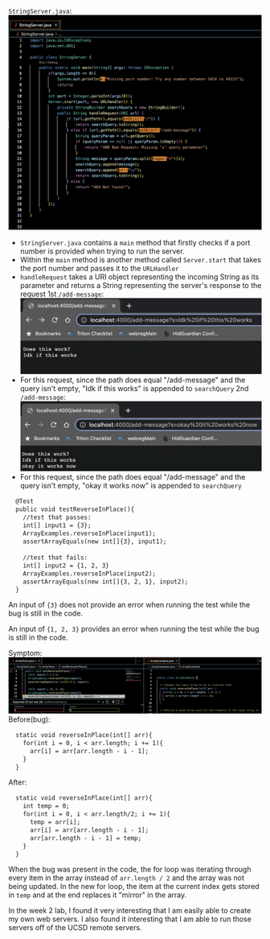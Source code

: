 `StringServer.java`:
![Image](stringserver.png)
- `StringServer.java` contains a `main` method that firstly checks if a port number is provided when trying to run the server.
- Within the `main` method is another method called `Server.start` that takes the port number and passes it to the `URLHandler`
- `handleRequest` takes a URI object representing the incoming String as its parameter and returns a String representing the server's response to the request
1st `/add-message`:
![Image](idk.png)
- For this request, since the path does equal "/add-message" and the query isn't empty, "Idk if this works" is appended to `searchQuery`
2nd `/add-message`:
![Image](okay.png)
- For this request, since the path does equal "/add-message" and the query isn't empty, "okay it works now" is appended to `searchQuery`
```
  @Test
  public void testReverseInPlace(){
    //test that passes:
    int[] input1 = {3};
    ArrayExamples.reverseInPlace(input1);
    assertArrayEquals(new int[]{3}, input1);
  
    //test that fails:
    int[] input2 = {1, 2, 3}
    ArrayExamples.reverseInPlace(input2);
    assertArrayEquals(new int[]{3, 2, 1}, input2);
  }
```
An input of `{3}` does not provide an error when running the test while the bug is still in the code.

An input of `{1, 2, 3}` provides an error when running the test while the bug is still in the code.

Symptom:
![Image](fail.png)
Before(bug):
```
  static void reverseInPlace(int[] arr){
    for(int i = 0, i < arr.length; i += 1){
      arr[i] = arr[arr.length - i - 1];
    }
  }
```
After:
```
  static void reverseInPlace(int[] arr){
    int temp = 0;
    for(int i = 0, i < arr.length/2; i += 1){
      temp = arr[i];
      arr[i] = arr[arr.length - i - 1];
      arr[arr.length - i - 1] = temp;
    }
  }
```
When the bug was present in the code, the for loop was iterating through every item in the array instead of `arr.length / 2` and the array was not being updated. In the new for loop, the item at the current index gets stored in `temp` and at the end replaces it "mirror" in the array.

In the week 2 lab, I found it very interesting that I am easily able to create my own web servers. I also found it interesting that I am able to run those servers off of the UCSD remote servers.
